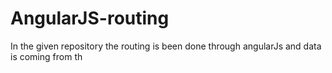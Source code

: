 # AngularJS-routing
In the given repository the routing is been done through angularJs and data is coming from th
